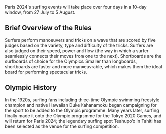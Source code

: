 Paris 2024's surfing events will take place over four days in a 10-day window, from 27 July to 5 August.

## Brief Overview of the Rules

Surfers perform manoeuvers and tricks on a wave that are scored by five judges based on the variety, type and difficulty of the tricks. Surfers are also judged on their speed, power and flow (the way in which a surfer seamlessly connects their moves from one to the next). Shortboards are the surfboards of choice for the Olympics. Smaller than longboards, shortboards are faster and more manoeuvrable, which makes them the ideal board for performing spectacular tricks.

## Olympic History

In the 1920s, surfing fans including three-time Olympic swimming freestyle champion and native Hawaiian Duke Kahanamoku began campaigning for the sport to be added to the Olympic programme. Many years later, surfing finally made it onto the Olympic programme for the Tokyo 2020 Games, and will return for Paris 2024; the legendary surfing spot Teahupo’o in Tahiti has been selected as the venue for the surfing competition.

